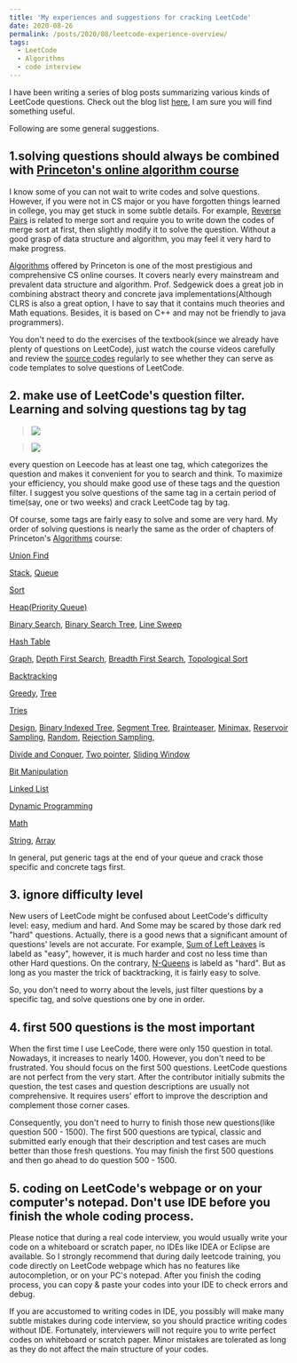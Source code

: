 ```yaml
---
title: 'My experiences and suggestions for cracking LeetCode'
date: 2020-08-26
permalink: /posts/2020/08/leetcode-experience-overview/
tags:
  - LeetCode
  - Algorithms
  - code interview
---
```


I have been writing a series of blog posts summarizing various kinds of LeetCode questions.
Check out the blog list <a href="https://xiaoluo-whu.github.io/posts/2020/08/catalogue_leetcode_summary/" target="_blank">here</a>, I am sure you will find something useful.

Following are some general suggestions. 

## 1.solving questions should always be combined with [Princeton's online algorithm course](https://algs4.cs.princeton.edu/)
I know some of you can not wait to write codes and solve questions. However, if you were not in CS major or 
you have forgotten things learned in college, you may get stuck in some subtle details. For example, [Reverse Pairs](https://leetcode.com/problems/reverse-pairs/) is related to 
merge sort and require you to write down the codes of merge sort at first, then slightly modify it to solve the question. Without a good grasp of 
data structure and algorithm, you may feel it very hard to make progress.

<!--more-->

[Algorithms](https://algs4.cs.princeton.edu/) offered by Princeton is one of the most prestigious and comprehensive CS online courses. It covers nearly every mainstream and prevalent data structure and algorithm.
Prof. Sedgewick does a great job in combining abstract theory and concrete java implementations(Although CLRS is also a great option, I have to 
say that it contains much theories and Math equations. Besides, it is based on C++ and may not be friendly to java programmers).

You don't need to do the exercises of the textbook(since we already have plenty of questions on LeetCode), just watch the course videos carefully and review the [source codes](https://algs4.cs.princeton.edu/code) regularly to see whether they can 
serve as code templates to solve questions of LeetCode.

## 2. make use of LeetCode's question filter. Learning and solving questions tag by tag
> ![](https://xiaoluo-whu.github.io/files/images/leetcode_filter.jpg)

> ![](https://xiaoluo-whu.github.io/files/images/leetcode_tag.jpg)

every question on Leecode has at least one tag, which categorizes the question and makes it convenient for you to search and think.
To maximize your efficiency, you should make good use of these tags and the question filter. I suggest you solve questions of the same tag in a certain period of time(say, one or two weeks)
and crack LeetCode tag by tag.

Of course, some tags are fairly easy to solve and some are very hard. My order of solving questions is nearly the same as the order of chapters of Princeton's [Algorithms](https://algs4.cs.princeton.edu/) course:

[Union Find](https://leetcode.com/problemset/all/?topicSlugs=union-find)

[Stack](https://leetcode.com/problemset/all/?topicSlugs=stack), [Queue](https://leetcode.com/problemset/all/?topicSlugs=queue)

[Sort](https://leetcode.com/problemset/all/?topicSlugs=sort)

[Heap(Priority Queue)](https://leetcode.com/problemset/all/?topicSlugs=heap)

[Binary Search](https://leetcode.com/problemset/all/?topicSlugs=binary-search), [Binary Search Tree](https://leetcode.com/problemset/all/?topicSlugs=binary-search-tree), [Line Sweep](https://leetcode.com/problemset/all/?topicSlugs=line-sweep)

[Hash Table](https://leetcode.com/problemset/all/?topicSlugs=hash-table)

[Graph](https://leetcode.com/problemset/all/?topicSlugs=graph), [Depth First Search](https://leetcode.com/problemset/all/?topicSlugs=depth-first-search), [Breadth First Search](https://leetcode.com/problemset/all/?topicSlugs=breadth-first-search), [Topological Sort](https://leetcode.com/problemset/all/?topicSlugs=topological-sort)

[Backtracking](https://leetcode.com/problemset/all/?topicSlugs=backtracking)

[Greedy](https://leetcode.com/problemset/all/?topicSlugs=greedy), [Tree](https://leetcode.com/problemset/all/?topicSlugs=tree)

[Tries](https://leetcode.com/problemset/all/?topicSlugs=trie)

[Design](https://leetcode.com/problemset/all/?topicSlugs=design), [Binary Indexed Tree](https://leetcode.com/problemset/all/?topicSlugs=binary-indexed-tree), [Segment Tree](https://leetcode.com/problemset/all/?topicSlugs=segment-tree), [Brainteaser](https://leetcode.com/problemset/all/?topicSlugs=brainteaser), [Minimax](https://leetcode.com/problemset/all/?topicSlugs=minimax), [Reservoir Sampling](https://leetcode.com/problemset/all/?topicSlugs=reservoir-sampling), [Random](https://leetcode.com/problemset/all/?topicSlugs=random), [Rejection Sampling](https://leetcode.com/problemset/all/?topicSlugs=rejection-sampling),

[Divide and Conquer](https://leetcode.com/problemset/all/?topicSlugs=divide-and-conquer), [Two pointer](https://leetcode.com/problemset/all/?topicSlugs=two-pointers), [Sliding Window]()

[Bit Manipulation](https://leetcode.com/problemset/all/?topicSlugs=bit-manipulation)

[Linked List](https://leetcode.com/problemset/all/?topicSlugs=linked-list)

[Dynamic Programming](https://leetcode.com/problemset/all/?topicSlugs=dynamic-programming)

[Math](https://leetcode.com/problemset/all/?topicSlugs=math)

[String](https://leetcode.com/problemset/all/?topicSlugs=string), [Array](https://leetcode.com/problemset/all/?topicSlugs=array)  

In general, put generic tags at the end of your queue and crack those specific and concrete tags first.

## 3. ignore difficulty level
New users of LeetCode might be confused about LeetCode's difficulty level: easy, medium and hard. And Some may be scared by those dark red "hard" questions.
Actually, there is a good news that a significant amount of questions' levels are not accurate. For example, [Sum of Left Leaves](https://leetcode.com/problems/sum-of-left-leaves/) is labeld as "easy",
however, it is much harder and cost no less time than other Hard questions. On the contrary, [N-Queens](https://leetcode.com/problems/n-queens) is labeld as "hard". But as long as you 
master the trick of backtracking, it is fairly easy to solve.

So, you don't need to worry about the levels, just filter questions by a specific tag, and solve questions one by one in order.  

## 4. first 500 questions is the most important
When the first time I use LeeCode, there were only 150 question in total. Nowadays, it increases to nearly 1400.
However, you don't need to be frustrated. You should focus on the first 500 questions. 
LeetCode questions are not perfect from the very start. After the contributor initially submits the question, the test cases and question descriptions are usually not 
comprehensive. It requires users' effort to improve the description and complement those corner cases. 

Consequently, you don't need to hurry to finish those new questions(like question 500 - 1500). The first 500 questions are typical, classic and 
submitted early enough that their description and test cases are much better than those fresh questions. 
You may finish the first 500 questions and then go ahead to do question 500 - 1500.

## 5. coding on LeetCode's webpage or on your computer's notepad. Don't use IDE before you finish the whole coding process.
Please notice that during a real code interview, you would usually write your code on a whiteboard or scratch paper, no IDEs like IDEA or Eclipse are available. So I strongly
recommend that during daily leetcode training, you code directly on LeetCode webpage which has no features like autocompletion, or on your PC's notepad. After you finish the coding process,
you can copy & paste your codes into your IDE to check errors and debug.

If you are accustomed to writing codes in IDE, you possibly will make many subtle mistakes during code interview, so you should practice writing codes without IDE. Fortunately, interviewers will not require
you to write perfect codes on whiteboard or scratch paper. Minor mistakes are tolerated as long as they do not affect the main structure of your codes.
